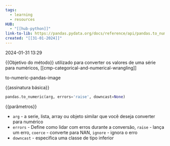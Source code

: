 ```yaml
---
tags:
  - learning
  - resources
HUB:
  - "[[hub-python]]"
link-to-lib: https://pandas.pydata.org/docs/reference/api/pandas.to_numeric.html
created: "[[31-01-2024]]"
---
```

2024-01-31 13:29

{{Objetivo do método}}
utilizado para converter os valores de uma série para numéricos, 
[[cmp-categorical-and-numerical-wrangling]]

to-numeric-pandas-image

{{assinatura básica}}

```python
pandas.to_numeric(arg, errors='raise', downcast=None)
```

{{parâmetros}}

- `arg` - a serie, lista, array ou objeto similar que você deseja converter para numérico
- `errors` - Define como lidar com erros durante a conversão, `raise` - lança um erro, `coerce` - converte para NAN, `ignore` - ignora o erro
- `downcast` - especifica uma classe de tipo inferior

